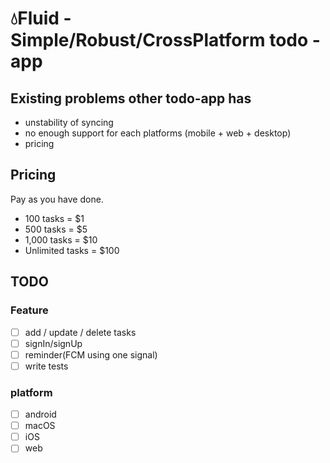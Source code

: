 # 💧Fluid - Simple/Robust/CrossPlatform todo - app

## Existing problems other todo-app has

- unstability of syncing
- no enough support for each platforms (mobile + web + desktop)
- pricing

## Pricing
Pay as you have done.
- 100 tasks = $1
- 500 tasks = $5
- 1,000 tasks = $10
- Unlimited tasks = $100

## TODO

### Feature

- [ ] add / update / delete tasks
- [ ] signIn/signUp
- [ ] reminder(FCM using one signal)
- [ ] write tests

### platform

- [ ] android
- [ ] macOS
- [ ] iOS
- [ ] web
